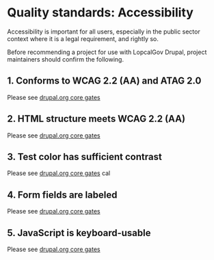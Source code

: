 # Quality standards: Accessibility

Accessibility is important for all users, especially in the public sector
context where it is a legal requirement, and rightly so.

Before recommending a project for use with LopcalGov Drupal, project maintainers
should confirm the following.

## 1. Conforms to WCAG 2.2 (AA) and ATAG 2.0

Please see [drupal.org core gates](https://www.drupal.org/about/core/policies/core-change-policies/core-gates/accessibility#s-conforms-to-wcag-21-and-atag-20)

## 2. HTML structure meets WCAG 2.2 (AA)

Please see [drupal.org core gates](https://www.drupal.org/about/core/policies/core-change-policies/core-gates/accessibility#s-conforms-to-wcag-21-and-atag-20)

## 3. Test color has sufficient contrast

Please see [drupal.org core gates](https://www.drupal.org/about/core/policies/core-change-policies/core-gates/accessibility#s-conforms-to-wcag-21-and-atag-20)
cal

## 4. Form fields are labeled

Please see [drupal.org core gates](https://www.drupal.org/about/core/policies/core-change-policies/core-gates/accessibility#s-conforms-to-wcag-21-and-atag-20)

## 5. JavaScript is keyboard-usable

Please see [drupal.org core gates](https://www.drupal.org/about/core/policies/core-change-policies/core-gates/accessibility#s-conforms-to-wcag-21-and-atag-20)

